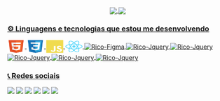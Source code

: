 <div align="center">
  <a href="https://github.com/enricomartins018">
  <img align="center" height="150" src="https://github-readme-stats.vercel.app/api?username=enricomartins018&show_icons=true&theme=dark&include_all_commits=true&count_private=true"/>
  <img align="center" height="150" src="https://github-readme-stats.vercel.app/api/top-langs/?username=enricomartins018&layout=compact&langs_count=7&theme=dark"/>
</div>

<h3>⚙️ Linguagens e tecnologias que estou me desenvolvendo</h3>
<div>
 <img align="center" alt="Rico-HTML" height="30" width="40" src="https://raw.githubusercontent.com/devicons/devicon/master/icons/html5/html5-original.svg">
  <img align="center" alt="Rico-CSS" height="30" width="40" src="https://raw.githubusercontent.com/devicons/devicon/master/icons/css3/css3-original.svg">
  <img align="center" alt="Rico-Js" height="30" width="40" src="https://raw.githubusercontent.com/devicons/devicon/master/icons/javascript/javascript-plain.svg">
  <img align="center" alt="Rico-React" height="30" width="40" src="https://raw.githubusercontent.com/devicons/devicon/master/icons/react/react-original.svg">
  <img align="center" alt="Rico-Figma" height="30" width="40" src="https://cdn.jsdelivr.net/gh/devicons/devicon/icons/figma/figma-original.svg">
  <img align="center" alt="Rico-Jquery" height="30" width="40" src="https://cdn.jsdelivr.net/gh/devicons/devicon/icons/nodejs/nodejs-original.svg">
  <img align="center" alt="Rico-Jquery" height="30" width="40" src="https://cdn.jsdelivr.net/gh/devicons/devicon/icons/vscode/vscode-original.svg">
  <img align="center" alt="Rico-Jquery" height="30" width="40" src="https://cdn.jsdelivr.net/gh/devicons/devicon/icons/bootstrap/bootstrap-original.svg">
  <img align="center" alt="Rico-Jquery" height="30" width="40" src="https://cdn.jsdelivr.net/gh/devicons/devicon/icons/canva/canva-original.svg">
  <img align="center" alt="Rico-Jquery" height="30" width="40" src="https://cdn.jsdelivr.net/gh/devicons/devicon/icons/photoshop/photoshop-plain.svg" />
</div>

<h3>📞 Redes sociais</h1>

<div>
    <a href="https://github.com/enricomartins018" target="_blank"><img src="https://img.shields.io/badge/GitHub-100000?style=for-the-badge&logo=github&logoColor=white" target="_blank"></a>
    <a href="https://www.linkedin.com/in/enrico-martins018/" target="_blank"><img src="https://img.shields.io/badge/LinkedIn-0077B5?style=for-the-badge&logo=linkedin&logoColor=white" target="_blank"></a>
 	<a href="https://www.codewars.com/users/enricomartins018" target="_blank"><img src="https://img.shields.io/badge/Codewars-B1361E?style=for-the-badge&logo=Codewars&logoColor=white" target="_blank"></a>
    <a href="https://discordapp.com/users/enrico_martins018#2977" target="_blank"><img src="https://img.shields.io/badge/Discord-7289DA?style=for-the-badge&logo=discord&logoColor=white" target="_blank"></a> 
    <a href = "mailto:enrico.martins018@gmail.com"><img src="https://img.shields.io/badge/Gmail-D14836?style=for-the-badge&logo=gmail&logoColor=white" target="_blank"></a>
    <a href="https://api.whatsapp.com/send?phone=5521977081554&text=Ol%c3%a1+enrico%2c+tudo+bem%3f" target="_blank"><img src="https://img.shields.io/badge/WhatsApp-25D366?style=for-the-badge&logo=whatsapp&logoColor=white" target="_blank"></a> 
</div>  
